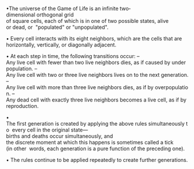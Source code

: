 •The universe of the Game of Life is an infinite two‐dimensional orthogonal grid 
of square cells, each of which is in one of two possible states, alive or dead, or 
"populated" or "unpopulated". 

• Every cell interacts with its eight neighbors, which are the cells that are 
horizontally, vertically, or diagonally adjacent. 

• At each step in time, the following transitions occur:
– Any live cell with fewer than two live neighbors dies, as if caused by under 
population.
– Any live cell with two or three live neighbors lives on to the next generation.
– Any live cell with more than three live neighbors dies, as if by overpopulation.
– Any dead cell with exactly three live neighbors becomes a live cell, as if by 
reproduction.

• The first generation is created by applying the above rules simultaneously to 
every cell in the original state—births and deaths occur simultaneously, and 
the discrete moment at which this happens is sometimes called a tick (in other 
words, each generation is a pure function of the preceding one).

• The rules continue to be applied repeatedly to create further generations.

